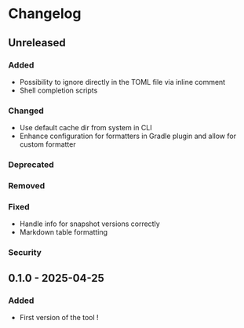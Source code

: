# Changelog

## Unreleased

### Added
- Possibility to ignore directly in the TOML file via inline comment
- Shell completion scripts

### Changed
- Use default cache dir from system in CLI 
- Enhance configuration for formatters in Gradle plugin and allow for custom formatter

### Deprecated

### Removed

### Fixed
- Handle info for snapshot versions correctly
- Markdown table formatting

### Security

## 0.1.0 - 2025-04-25

### Added

- First version of the tool !
